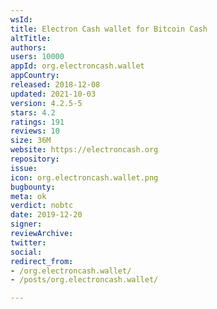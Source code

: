 ```yaml
---
wsId: 
title: Electron Cash wallet for Bitcoin Cash
altTitle: 
authors: 
users: 10000
appId: org.electroncash.wallet
appCountry: 
released: 2018-12-08
updated: 2021-10-03
version: 4.2.5-5
stars: 4.2
ratings: 191
reviews: 10
size: 36M
website: https://electroncash.org
repository: 
issue: 
icon: org.electroncash.wallet.png
bugbounty: 
meta: ok
verdict: nobtc
date: 2019-12-20
signer: 
reviewArchive: 
twitter: 
social: 
redirect_from:
- /org.electroncash.wallet/
- /posts/org.electroncash.wallet/

---
```


